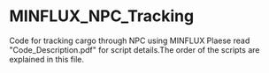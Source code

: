 # MINFLUX_NPC_Tracking
Code for tracking cargo through NPC using MINFLUX
Plaese read "Code_Description.pdf" for script details.The order of the scripts are explained in this file.
